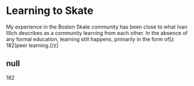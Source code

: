 # Learning to Skate

My experience in the Boston Skate community has been close to what Ivan Illich describes as a community learning from each other. In the absence of any formal education, learning still happens, primarily in the form of[z 182]peer learning.[/z] 

## null

182
